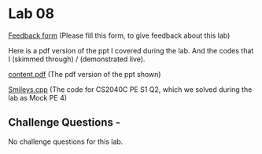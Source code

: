 # Lab 08

  [Feedback form](https://docs.google.com/forms/d/e/1FAIpQLScLeIezAu3Bueokx98FzaNraoK_90lxMd6trBRnnNLXKQjojg/viewform?usp=sf_link) (Please fill this form, to give feedback about this lab)

Here is a pdf version of the ppt I covered during the lab. And the codes that I (skimmed through) / (demonstrated live).

  [content.pdf](https://sidhant007.github.io/CS2040C/lab08/content.pdf) (The pdf version of the ppt shown) 

  [Smileys.cpp](https://sidhant007.github.io/CS2040C/lab08/Smileys.cpp) (The code for CS2040C PE S1 Q2, which we solved during the lab as Mock PE 4)

## Challenge Questions - 

No challenge questions for this lab.
